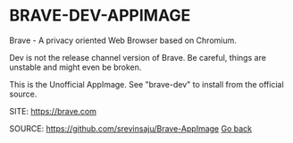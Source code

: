 # BRAVE-DEV-APPIMAGE

 Brave - A privacy oriented Web Browser based on Chromium.
 
 Dev is not the release channel version of Brave. Be 
 careful, things are unstable and might even be broken.

 This is the Unofficial AppImage.
 See "brave-dev" to install from the official source.
 
 SITE: https://brave.com

 SOURCE: https://github.com/srevinsaju/Brave-AppImage
 [Go back](https://portable-linux-apps.github.io/apps.html)
